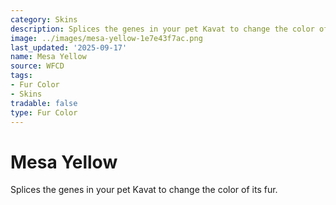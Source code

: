 ```yaml
---
category: Skins
description: Splices the genes in your pet Kavat to change the color of its fur.
image: ../images/mesa-yellow-1e7e43f7ac.png
last_updated: '2025-09-17'
name: Mesa Yellow
source: WFCD
tags:
- Fur Color
- Skins
tradable: false
type: Fur Color
---
```


# Mesa Yellow

Splices the genes in your pet Kavat to change the color of its fur.

